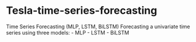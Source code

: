 # Tesla-time-series-forecasting
Time Series Forecasting (MLP, LSTM, BiLSTM)  Forecasting a univariate time series using three models: - MLP - LSTM - BiLSTM
